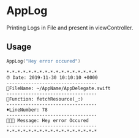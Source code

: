# AppLog
Printing Logs in File and present in viewController.

## Usage

```Swift
AppLog("Hey error occured")
```

```
*-*-*-*-*-*-*-*-*-*-*-*-*-*-*-*-*
⏰ Date: 2019-11-30 10:10:10 +0000
---------------------------------
📄FileName: ~/AppName/AppDelegate.swift
---------------------------------
🔨Function: fetchResource(_:)
---------------------------------
♦️LineNumber: 78
---------------------------------
👨🏻‍💻 Message: Hey error Occured
---------------------------------
*-*-*-*-*-*-*-*-*-*-*-*-*-*-*-*-*
```
